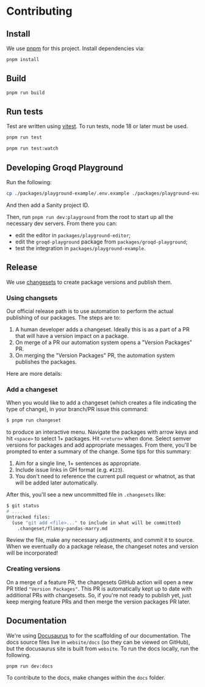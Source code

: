 # Contributing

## Install

We use [pnpm](https://pnpm.io/) for this project. Install dependencies via:

```sh
pnpm install
```

## Build

```sh
pnpm run build
```

## Run tests

Test are written using [vitest](https://www.npmjs.com/package/vitest). To run tests, node 18 or later must be used.

```sh
pnpm run test

pnpm run test:watch
```

## Developing Groqd Playground

Run the following:

```sh
cp ./packages/playground-example/.env.example ./packages/playground-example/.env
```

And then add a Sanity project ID. 

Then, run `pnpm run dev:playground` from the root to start up all the necessary dev servers. From there you can:

- edit the editor in `packages/playground-editor`;
- edit the `groqd-playground` package from `packages/groqd-playground`;
- test the integration in `packages/playground-example`.

## Release

We use [changesets](https://github.com/changesets/changesets) to create package versions and publish them.

### Using changsets

Our official release path is to use automation to perform the actual publishing of our packages. The steps are to:

1. A human developer adds a changeset. Ideally this is as a part of a PR that will have a version impact on a package.
2. On merge of a PR our automation system opens a "Version Packages" PR.
3. On merging the "Version Packages" PR, the automation system publishes the packages.

Here are more details:

### Add a changeset

When you would like to add a changeset (which creates a file indicating the type of change), in your branch/PR issue this command:

```sh
$ pnpm run changeset
```

to produce an interactive menu. Navigate the packages with arrow keys and hit `<space>` to select 1+ packages. Hit `<return>` when done. Select semver versions for packages and add appropriate messages. From there, you'll be prompted to enter a summary of the change. Some tips for this summary:

1. Aim for a single line, 1+ sentences as appropriate.
2. Include issue links in GH format (e.g. `#123`).
3. You don't need to reference the current pull request or whatnot, as that will be added later automatically.

After this, you'll see a new uncommitted file in `.changesets` like:

```sh
$ git status
# ....
Untracked files:
  (use "git add <file>..." to include in what will be committed)
	.changeset/flimsy-pandas-marry.md
```

Review the file, make any necessary adjustments, and commit it to source. When we eventually do a package release, the changeset notes and version will be incorporated!

### Creating versions

On a merge of a feature PR, the changesets GitHub action will open a new PR titled `"Version Packages"`. This PR is automatically kept up to date with additional PRs with changesets. So, if you're not ready to publish yet, just keep merging feature PRs and then merge the version packages PR later.

## Documentation

We're using [Docusaurus](https://docusaurus.io/) to for the scaffolding of our documentation. The docs source files live in `website/docs` (so they can be viewed on GitHub), but the docusaurus site is built from `website`. To run the docs locally, run the following.

```shell
pnpm run dev:docs 
```

To contribute to the docs, make changes within the `docs` folder.
